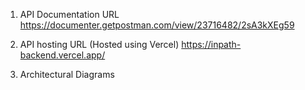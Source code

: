 1. API Documentation URL
https://documenter.getpostman.com/view/23716482/2sA3kXEg59

2. API hosting URL (Hosted using Vercel)
https://inpath-backend.vercel.app/

3. Architectural Diagrams
